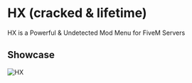 # HX (cracked & lifetime)
HX is a Powerful &amp; Undetected Mod Menu for FiveM Servers

## Showcase

![HX](https://github.com/ASMRoyal/HX/assets/89786570/ae3debf2-7331-483a-9ed3-f33370e61f62)
